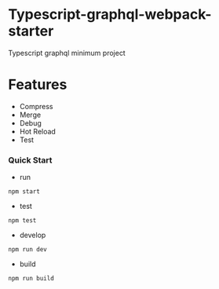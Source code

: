 # Typescript-graphql-webpack-starter

Typescript graphql minimum project

# Features
+ Compress
+ Merge
+ Debug
+ Hot Reload
+ Test

### Quick Start

* run

```shell
npm start
```

* test

```shell
npm test
```

* develop

```shell
npm run dev
```

* build

```shell
npm run build
```